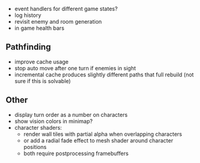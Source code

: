 - event handlers for different game states?
- log history
- revisit enemy and room generation
- in game health bars

## Pathfinding
- improve cache usage
- stop auto move after one turn if enemies in sight
- incremental cache produces slightly different paths that full rebuild (not sure if this is solvable)

## Other
- display turn order as a number on characters
- show vision colors in minimap?
- character shaders:
  - render wall tiles with partial alpha when overlapping characters
  - or add a radial fade effect to mesh shader around character positions
  - both require postprocessing framebuffers